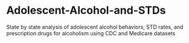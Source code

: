 # Adolescent-Alcohol-and-STDs
State by state analysis of adolescent alcohol behaviors, STD rates, and prescription drugs for alcoholism using CDC and Medicare datasets 
